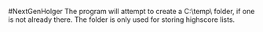 #NextGenHolger
The program will attempt to create a C:\temp\ folder, if one is not already there.
The folder is only used for storing highscore lists.
